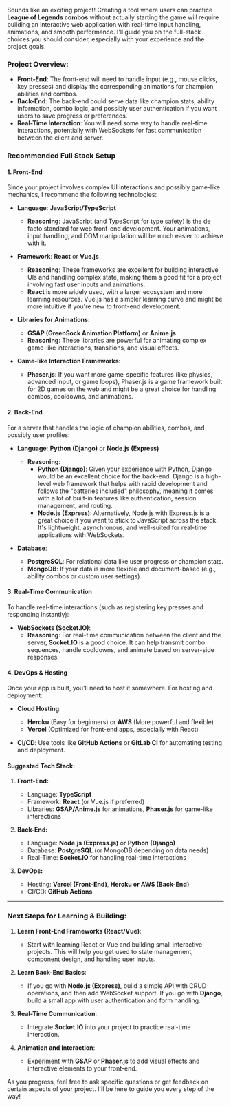 Sounds like an exciting project! Creating a tool where users can practice **League of Legends combos** without actually starting the game will require building an interactive web application with real-time input handling, animations, and smooth performance. I'll guide you on the full-stack choices you should consider, especially with your experience and the project goals.

### Project Overview:
- **Front-End**: The front-end will need to handle input (e.g., mouse clicks, key presses) and display the corresponding animations for champion abilities and combos.
- **Back-End**: The back-end could serve data like champion stats, ability information, combo logic, and possibly user authentication if you want users to save progress or preferences.
- **Real-Time Interaction**: You will need some way to handle real-time interactions, potentially with WebSockets for fast communication between the client and server.

### Recommended Full Stack Setup

#### 1. **Front-End**
Since your project involves complex UI interactions and possibly game-like mechanics, I recommend the following technologies:

- **Language**: **JavaScript/TypeScript**
    - **Reasoning**: JavaScript (and TypeScript for type safety) is the de facto standard for web front-end development. Your animations, input handling, and DOM manipulation will be much easier to achieve with it.
  
- **Framework**: **React** or **Vue.js**
    - **Reasoning**: These frameworks are excellent for building interactive UIs and handling complex state, making them a good fit for a project involving fast user inputs and animations.
    - **React** is more widely used, with a larger ecosystem and more learning resources. Vue.js has a simpler learning curve and might be more intuitive if you're new to front-end development.

- **Libraries for Animations**: 
    - **GSAP (GreenSock Animation Platform)** or **Anime.js**
    - **Reasoning**: These libraries are powerful for animating complex game-like interactions, transitions, and visual effects.

- **Game-like Interaction Frameworks**:
    - **Phaser.js**: If you want more game-specific features (like physics, advanced input, or game loops), Phaser.js is a game framework built for 2D games on the web and might be a great choice for handling combos, cooldowns, and animations.

#### 2. **Back-End**
For a server that handles the logic of champion abilities, combos, and possibly user profiles:

- **Language**: **Python (Django)** or **Node.js (Express)** 
    - **Reasoning**:
        - **Python (Django)**: Given your experience with Python, Django would be an excellent choice for the back-end. Django is a high-level web framework that helps with rapid development and follows the "batteries included" philosophy, meaning it comes with a lot of built-in features like authentication, session management, and routing.
        - **Node.js (Express)**: Alternatively, Node.js with Express.js is a great choice if you want to stick to JavaScript across the stack. It's lightweight, asynchronous, and well-suited for real-time applications with WebSockets.
  
- **Database**: 
    - **PostgreSQL**: For relational data like user progress or champion stats.
    - **MongoDB**: If your data is more flexible and document-based (e.g., ability combos or custom user settings).
    
#### 3. **Real-Time Communication**
To handle real-time interactions (such as registering key presses and responding instantly):

- **WebSockets (Socket.IO)**:
    - **Reasoning**: For real-time communication between the client and the server, **Socket.IO** is a good choice. It can help transmit combo sequences, handle cooldowns, and animate based on server-side responses.

#### 4. **DevOps & Hosting**
Once your app is built, you’ll need to host it somewhere. For hosting and deployment:

- **Cloud Hosting**: 
    - **Heroku** (Easy for beginners) or **AWS** (More powerful and flexible)
    - **Vercel** (Optimized for front-end apps, especially with React)
  
- **CI/CD**: Use tools like **GitHub Actions** or **GitLab CI** for automating testing and deployment.

#### Suggested Tech Stack:

1. **Front-End:**
   - Language: **TypeScript**
   - Framework: **React** (or Vue.js if preferred)
   - Libraries: **GSAP/Anime.js** for animations, **Phaser.js** for game-like interactions

2. **Back-End:**
   - Language: **Node.js (Express.js)** or **Python (Django)**
   - Database: **PostgreSQL** (or MongoDB depending on data needs)
   - Real-Time: **Socket.IO** for handling real-time interactions

3. **DevOps:**
   - Hosting: **Vercel (Front-End)**, **Heroku or AWS (Back-End)**
   - CI/CD: **GitHub Actions**

---

### Next Steps for Learning & Building:
1. **Learn Front-End Frameworks (React/Vue)**:
   - Start with learning React or Vue and building small interactive projects. This will help you get used to state management, component design, and handling user inputs.

2. **Learn Back-End Basics**:
   - If you go with **Node.js (Express)**, build a simple API with CRUD operations, and then add WebSocket support. If you go with **Django**, build a small app with user authentication and form handling.

3. **Real-Time Communication**:
   - Integrate **Socket.IO** into your project to practice real-time interaction.

4. **Animation and Interaction**:
   - Experiment with **GSAP** or **Phaser.js** to add visual effects and interactive elements to your front-end.

As you progress, feel free to ask specific questions or get feedback on certain aspects of your project. I'll be here to guide you every step of the way!